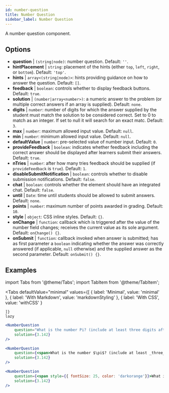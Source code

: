 ```yaml
---
id: number-question 
title: Number Question
sidebar_label: Number Question
---
```


A number question component.

## Options

* __question__ | `(string|node)`: number question. Default: `''`.
* __hintPlacement__ | `string`: placement of the hints (either `top`, `left`, `right`, or `bottom`). Default: `'top'`.
* __hints__ | `array<(string|node)>`: hints providing guidance on how to answer the question. Default: `[]`.
* __feedback__ | `boolean`: controls whether to display feedback buttons. Default: `true`.
* __solution__ | `(number|array<number>)`: a numeric answer to the problem (or multiple correct answers if an array is supplied). Default: `none`.
* __digits__ | `number`: number of digits for which the answer supplied by the student must match the solution to be considered correct. Set to 0 to match as an integer. If set to null it will search for an exact matc. Default: `3`.
* __max__ | `number`: maximum allowed input value. Default: `null`.
* __min__ | `number`: minimum allowed input value. Default: `null`.
* __defaultValue__ | `number`: pre-selected value of number input. Default: `0`.
* __provideFeedback__ | `boolean`: indicates whether feedback including the correct answer should be displayed after learners submit their answers. Default: `true`.
* __nTries__ | `number`: after how many tries feedback should be supplied (if `provideFeedback` is `true`). Default: `1`.
* __disableSubmitNotification__ | `boolean`: controls whether to disable submission notifications. Default: `false`.
* __chat__ | `boolean`: controls whether the element should have an integrated chat. Default: `false`.
* __until__ | `Date`: time until students should be allowed to submit answers. Default: `none`.
* __points__ | `number`: maximum number of points awarded in grading. Default: `10`.
* __style__ | `object`: CSS inline styles. Default: `{}`.
* __onChange__ | `function`: callback  which is triggered after the value of the number field changes; receives the current value as its sole argument. Default: `onChange() {}`.
* __onSubmit__ | `function`: callback invoked when answer is submitted; has as first parameter a `boolean` indicating whether the answer was correctly answered (if applicable, `null` otherwise) and the supplied answer as the second parameter. Default: `onSubmit() {}`.


## Examples

import Tabs from '@theme/Tabs';
import TabItem from '@theme/TabItem';

<Tabs
    defaultValue="minimal"
    values={[
        { label: 'Minimal', value: 'minimal' },
        { label: 'With Markdown', value: 'markdownStyling' },
        { label: 'With CSS', value: 'withCSS' }
        
    ]}
    lazy
>

<TabItem value="minimal">

```jsx live
<NumberQuestion
    question="What is the number Pi? (include at least three digits after the decimal point)"
    solution={3.142}
/>
```
</TabItem>

<TabItem value="markdownStyling">

```jsx live
<NumberQuestion
    question={<span>What is the number $\pi$? (include at least _three_ digits after the decimal point)</span>}
    solution={3.142}
/>
```
</TabItem>

<TabItem value="withCSS">

```jsx live
<NumberQuestion
    question={<span style={{ fontSize: 25, color: 'darkorange'}}>What is the number PI - three digits after the period</span>}
    solution={3.142}
/>
```
</TabItem>

</Tabs>
